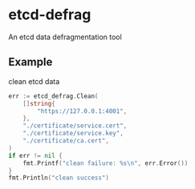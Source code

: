 # etcd-defrag
An etcd data defragmentation tool

## Example

clean etcd data

```go
err := etcd_defrag.Clean(
    []string{
        "https://127.0.0.1:4001",
    },
    "./certificate/service.cert",
    "./certificate/service.key",
    "./certificate/ca.cert",
)
if err != nil {
    fmt.Printf("clean failure: %s\n", err.Error())
}
fmt.Println("clean success")
```
